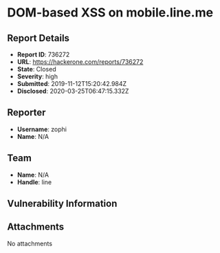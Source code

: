# DOM-based XSS on mobile.line.me

## Report Details
- **Report ID**: 736272
- **URL**: https://hackerone.com/reports/736272
- **State**: Closed
- **Severity**: high
- **Submitted**: 2019-11-12T15:20:42.984Z
- **Disclosed**: 2020-03-25T06:47:15.332Z

## Reporter
- **Username**: zophi
- **Name**: N/A

## Team
- **Name**: N/A
- **Handle**: line

## Vulnerability Information


## Attachments
No attachments
